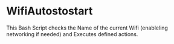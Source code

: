# WifiAutostostart

This Bash Script checks the Name of the current Wifi (enableling networking if needed) and Executes defined actions.



```bash

```

